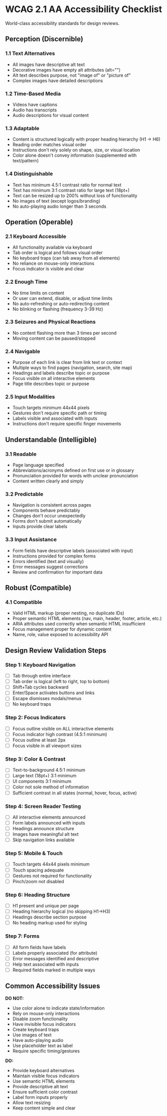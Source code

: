 # WCAG 2.1 AA Accessibility Checklist

World-class accessibility standards for design reviews.

## Perception (Discernible)

### 1.1 Text Alternatives
- All images have descriptive alt text
- Decorative images have empty alt attributes (alt="")
- Alt text describes purpose, not "image of" or "picture of"
- Complex images have detailed descriptions

### 1.2 Time-Based Media
- Videos have captions
- Audio has transcripts
- Audio descriptions for visual content

### 1.3 Adaptable
- Content is structured logically with proper heading hierarchy (H1 → H6)
- Reading order matches visual order
- Instructions don't rely solely on shape, size, or visual location
- Color alone doesn't convey information (supplemented with text/pattern)

### 1.4 Distinguishable
- Text has minimum 4.5:1 contrast ratio for normal text
- Text has minimum 3:1 contrast ratio for large text (18pt+)
- Text can be resized up to 200% without loss of functionality
- No images of text (except logos/branding)
- No auto-playing audio longer than 3 seconds

## Operation (Operable)

### 2.1 Keyboard Accessible
- All functionality available via keyboard
- Tab order is logical and follows visual order
- No keyboard traps (can tab away from all elements)
- No reliance on mouse-only interactions
- Focus indicator is visible and clear

### 2.2 Enough Time
- No time limits on content
- Or user can extend, disable, or adjust time limits
- No auto-refreshing or auto-redirecting content
- No blinking or flashing (frequency 3-39 Hz)

### 2.3 Seizures and Physical Reactions
- No content flashing more than 3 times per second
- Moving content can be paused/stopped

### 2.4 Navigable
- Purpose of each link is clear from link text or context
- Multiple ways to find pages (navigation, search, site map)
- Headings and labels describe topic or purpose
- Focus visible on all interactive elements
- Page title describes topic or purpose

### 2.5 Input Modalities
- Touch targets minimum 44x44 pixels
- Gestures don't require specific path or timing
- Labels visible and associated with inputs
- Instructions don't require specific finger movements

## Understandable (Intelligible)

### 3.1 Readable
- Page language specified
- Abbreviations/acronyms defined on first use or in glossary
- Pronunciation provided for words with unclear pronunciation
- Content written clearly and simply

### 3.2 Predictable
- Navigation is consistent across pages
- Components behave predictably
- Changes don't occur unexpectedly
- Forms don't submit automatically
- Inputs provide clear labels

### 3.3 Input Assistance
- Form fields have descriptive labels (associated with input)
- Instructions provided for complex forms
- Errors identified (text and visually)
- Error messages suggest corrections
- Review and confirmation for important data

## Robust (Compatible)

### 4.1 Compatible
- Valid HTML markup (proper nesting, no duplicate IDs)
- Proper semantic HTML elements (nav, main, header, footer, article, etc.)
- ARIA attributes used correctly when semantic HTML insufficient
- Focus management proper for dynamic content
- Name, role, value exposed to accessibility API

## Design Review Validation Steps

### Step 1: Keyboard Navigation
- [ ] Tab through entire interface
- [ ] Tab order is logical (left to right, top to bottom)
- [ ] Shift+Tab cycles backward
- [ ] Enter/Space activates buttons and links
- [ ] Escape dismisses modals/menus
- [ ] No keyboard traps

### Step 2: Focus Indicators
- [ ] Focus outline visible on ALL interactive elements
- [ ] Focus indicator high contrast (4.5:1 minimum)
- [ ] Focus outline at least 2px
- [ ] Focus visible in all viewport sizes

### Step 3: Color & Contrast
- [ ] Text-to-background 4.5:1 minimum
- [ ] Large text (18pt+) 3:1 minimum
- [ ] UI components 3:1 minimum
- [ ] Color not sole method of information
- [ ] Sufficient contrast in all states (normal, hover, focus, active)

### Step 4: Screen Reader Testing
- [ ] All interactive elements announced
- [ ] Form labels announced with inputs
- [ ] Headings announce structure
- [ ] Images have meaningful alt text
- [ ] Skip navigation links available

### Step 5: Mobile & Touch
- [ ] Touch targets 44x44 pixels minimum
- [ ] Touch spacing adequate
- [ ] Gestures not required for functionality
- [ ] Pinch/zoom not disabled

### Step 6: Heading Structure
- [ ] H1 present and unique per page
- [ ] Heading hierarchy logical (no skipping H1→H3)
- [ ] Headings describe section purpose
- [ ] No heading markup used for styling

### Step 7: Forms
- [ ] All form fields have labels
- [ ] Labels properly associated (for attribute)
- [ ] Error messages identified and descriptive
- [ ] Help text associated with inputs
- [ ] Required fields marked in multiple ways

## Common Accessibility Issues

**DO NOT:**
- Use color alone to indicate state/information
- Rely on mouse-only interactions
- Disable zoom functionality
- Have invisible focus indicators
- Create keyboard traps
- Use images of text
- Have auto-playing audio
- Use placeholder text as label
- Require specific timing/gestures

**DO:**
- Provide keyboard alternatives
- Maintain visible focus indicators
- Use semantic HTML elements
- Provide descriptive alt text
- Ensure sufficient color contrast
- Label form inputs properly
- Allow text resizing
- Keep content simple and clear
